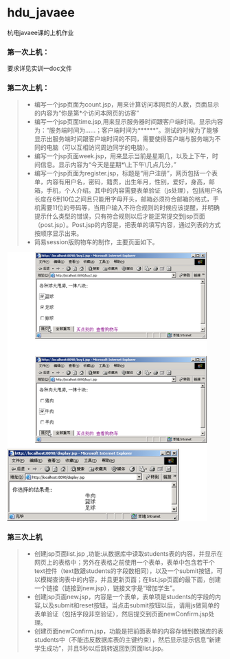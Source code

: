 # hdu_javaee
  杭电javaee课的上机作业

### 第一次上机：
要求详见实训一doc文件  
  
  
  
### 第二次上机：

> * 编写一个jsp页面为count.jsp，用来计算访问本网页的人数，页面显示的内容为“你是第*个访问本网页的访客”
> * 编写一个jsp页面time.jsp,用来显示服务器时间跟客户端时间。显示内容为：“服务端时间为……；客户端时间为******”。测试的时候为了能够显示出服务端时间跟客户端时间的不同，需要使得客户端与服务端为不同的电脑（可以互相访问周边同学的电脑）。
> * 编写一个jsp页面week.jsp，用来显示当前是星期几，以及上下午，时间信息。显示内容为“今天是星期*\上下午\几点几分，”
> * 编写一个jsp页面为register.jsp，标题是“用户注册”，网页包括一个表单，内容有用户名，密码，籍贯，出生年月，性别，爱好，身高，邮箱，手机，个人介绍。其中的内容需要表单验证（js处理），包括用户名长度在6到10位之间且只能用字母开头，邮箱必须符合邮箱的格式，手机需要11位的号码等，当用户输入不符合规则的时候应该提醒，并明确提示什么类型的错误，只有符合规则以后才能正常提交到jsp页面（post.jsp）。Post.jsp的内容是，把表单的填写内容，通过列表的方式按顺序显示出来。
> * 简易session版购物车的制作，主要页面如下。

![cmd-markdown-logo](./pic/图片1.png)



### 第三次上机

> * 创建jsp页面list.jsp ,功能:从数据库中读取students表的内容，并显示在网页上的表格中；另外在表格之前使用一个表单，表单中包含若干个text控件（text数跟students的字段数相同），以及一个submit按钮，可以模糊查询表中的内容，并且更新页面；在list.jsp页面的最下面，创建一个链接（链接到new.jsp），链接文字是“增加学生”。
> * 创建jsp页面new.jsp，内容是一个表单，表单项是students的字段的内容,以及submit和reset按钮。当点击submit按钮以后，请用js做简单的表单验证（包括字段非空验证），然后提交到页面newConfirm.jsp处理。
> * 创建页面newConfirm.jsp，功能是把前面表单的内容存储到数据库的表students中（不能违反数据库表的主键约束），然后显示提示信息“新建学生成功”，并且5秒以后跳转返回到页面list.jsp。